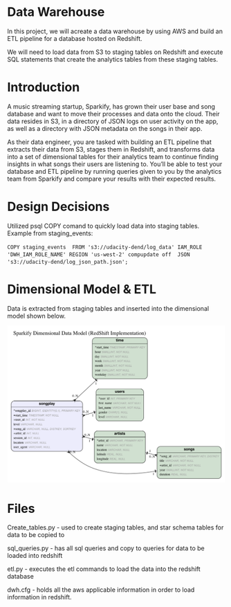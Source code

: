 # Data Warehouse
In this project, we will acreate a data warehouse by using AWS and build an ETL pipeline for a database hosted on Redshift.

We will need to load data from S3 to staging tables on Redshift and execute SQL statements that create the analytics tables from these staging tables.

# Introduction
A music streaming startup, Sparkify, has grown their user base and song database and want to move their processes and data onto the cloud. Their data resides in S3, in a directory of JSON logs on user activity on the app, as well as a directory with JSON metadata on the songs in their app.

As their data engineer, you are tasked with building an ETL pipeline that extracts their data from S3, stages them in Redshift, and transforms data into a set of dimensional tables for their analytics team to continue finding insights in what songs their users are listening to. You’ll be able to test your database and ETL pipeline by running queries given to you by the analytics team from Sparkify and compare your results with their expected results.

# Design Decisions

Utilized psql COPY comand to quickly load data into staging tables. Example from staging_events:

``COPY staging_events 
FROM 's3://udacity-dend/log_data'
IAM_ROLE 'DWH_IAM_ROLE_NAME'
REGION 'us-west-2' compupdate off 
JSON 's3://udacity-dend/log_json_path.json';``

# Dimensional Model & ETL
Data is extracted from staging tables and inserted into the dimensional model shown below.

![alt text](dimensional_model.png)

# Files 

Create_tables.py - used to create staging tables, and star schema tables for data to be copied to

sql_queries.py - has all sql queries and copy to queries for data to be loaded into redshift

etl.py - executes the etl commands to load the data into the redshift database

dwh.cfg - holds all the aws applicable information in order to load information in redshift.
